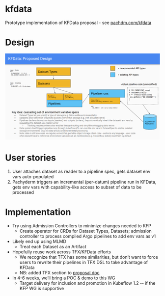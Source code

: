 # kfdata
Prototype implementation of KFData proposal - see [pachdm.com/kfdata](https://pachdm.com/kfdata)

# Design

![KFData design](kfdata-design.png)

# User stories

1. User attaches dataset as reader to a pipeline spec, gets dataset env vars auto-populated
2. Pachyderm triggers an incremental (per-datum) pipeline run in KFData, gets env vars with capability-like access to subset of data to be processed

# Implementation

* Try using Admission Controllers to minimize changes needed to KFP
  * Create operator for CRDs for Dataset Types, Datasets; admission controller to process compiled Argo pipelines to add env vars as v1
* Likely end up using MLMD
  * Treat each Dataset as an Artifact
* Hopefully reuse work across TFX/KFData efforts
  * We recognize that TFX has some similarities, but don’t want to force users to rewrite their pipelines in TFX DSL to take advantage of KFData
  * NB: added TFX section to [proposal doc](https://docs.google.com/document/d/1ccIM5-khU52HuZKSujRmgDyzxyzJZ6cmI597uqdh-ek/edit)
* In 4-6 weeks, we’ll bring a POC & demo to this WG
  * Target delivery for inclusion and promotion in Kubeflow 1.2 -- if the KFP WG is supportive
